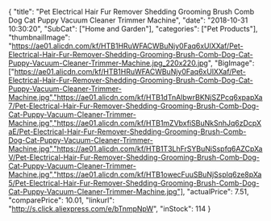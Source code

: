 {
	"title": "Pet Electrical Hair Fur Remover Shedding Grooming Brush Comb Dog Cat Puppy Vacuum Cleaner Trimmer Machine",
	"date": "2018-10-31 10:30:20",
	"SubCat": ["Home and Garden"],
	"categories": ["Pet Products"],
	"thumbnailImage": "https://ae01.alicdn.com/kf/HTB1HRuWFACWBuNjy0Faq6xUlXXaf/Pet-Electrical-Hair-Fur-Remover-Shedding-Grooming-Brush-Comb-Dog-Cat-Puppy-Vacuum-Cleaner-Trimmer-Machine.jpg_220x220.jpg",
	"BigImage": ["https://ae01.alicdn.com/kf/HTB1HRuWFACWBuNjy0Faq6xUlXXaf/Pet-Electrical-Hair-Fur-Remover-Shedding-Grooming-Brush-Comb-Dog-Cat-Puppy-Vacuum-Cleaner-Trimmer-Machine.jpg","https://ae01.alicdn.com/kf/HTB1dTnAlbwrBKNjSZPcq6xpapXa7/Pet-Electrical-Hair-Fur-Remover-Shedding-Grooming-Brush-Comb-Dog-Cat-Puppy-Vacuum-Cleaner-Trimmer-Machine.jpg","https://ae01.alicdn.com/kf/HTB1mZVbxfiSBuNkSnhJq6zDcpXaE/Pet-Electrical-Hair-Fur-Remover-Shedding-Grooming-Brush-Comb-Dog-Cat-Puppy-Vacuum-Cleaner-Trimmer-Machine.jpg","https://ae01.alicdn.com/kf/HTB1T3LhFrSYBuNjSspfq6AZCpXaV/Pet-Electrical-Hair-Fur-Remover-Shedding-Grooming-Brush-Comb-Dog-Cat-Puppy-Vacuum-Cleaner-Trimmer-Machine.jpg","https://ae01.alicdn.com/kf/HTB1owecFuuSBuNjSsplq6ze8pXa5/Pet-Electrical-Hair-Fur-Remover-Shedding-Grooming-Brush-Comb-Dog-Cat-Puppy-Vacuum-Cleaner-Trimmer-Machine.jpg"],
	"actualPrice": 7.51,
	"comparePrice": 10.01,
	"linkurl": "http://s.click.aliexpress.com/e/bTnmpNpW",
	"inStock": 114
}

